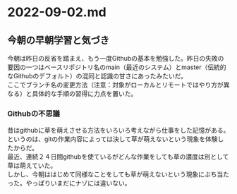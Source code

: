 # 2022-09-02.md
## 今朝の早朝学習と気づき
今朝は昨日の反省を踏まえ、もう一度Githubの基本を勉強した。昨日の失敗の要因の一つはベースリポジトリ名のmain（最近のシステム）とmaster（伝統的なGithubのデフォルト）の混同と認識の甘さにあったみたいだ。  
ここでブランチ名の変更方法（注意：対象がローカルとリモートではやり方が異なる）と具体的な手順の習得に力点を置いた。
### Githubの不思議
昔はgithubに草を萌えさせる方法をいろいろ考えながら仕事をした記憶がある。というのは、gitの作業内容によっては決して草が萌えないという現象を体験したからだ。  
最近、連続２４日間githubを使ているがどんな作業をしても草の濃度は別として草は萌えていた。  
しかし、今朝ははじめて同様なことをしても草が萌えないという現象にぶち当たった。やっぱりいまだにナゾには違いない。

